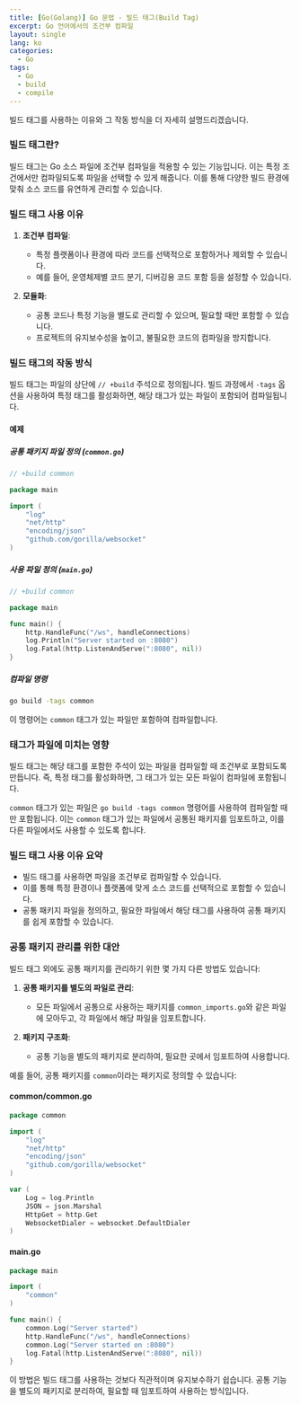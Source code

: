 ```yaml
---
title: [Go(Golang)] Go 문법 - 빌드 태그(Build Tag)
excerpt: Go 언어에서의 조건부 컴파일
layout: single
lang: ko
categories:
  - Go
tags:
  - Go
  - build
  - compile
---
```



빌드 태그를 사용하는 이유와 그 작동 방식을 더 자세히 설명드리겠습니다.

### 빌드 태그란?

빌드 태그는 Go 소스 파일에 조건부 컴파일을 적용할 수 있는 기능입니다. 이는 특정 조건에서만 컴파일되도록 파일을 선택할 수 있게 해줍니다. 이를 통해 다양한 빌드 환경에 맞춰 소스 코드를 유연하게 관리할 수 있습니다.

### 빌드 태그 사용 이유

1. **조건부 컴파일**:
   - 특정 플랫폼이나 환경에 따라 코드를 선택적으로 포함하거나 제외할 수 있습니다.
   - 예를 들어, 운영체제별 코드 분기, 디버깅용 코드 포함 등을 설정할 수 있습니다.

2. **모듈화**:
   - 공통 코드나 특정 기능을 별도로 관리할 수 있으며, 필요할 때만 포함할 수 있습니다.
   - 프로젝트의 유지보수성을 높이고, 불필요한 코드의 컴파일을 방지합니다.

### 빌드 태그의 작동 방식

빌드 태그는 파일의 상단에 `// +build` 주석으로 정의됩니다. 빌드 과정에서 `-tags` 옵션을 사용하여 특정 태그를 활성화하면, 해당 태그가 있는 파일이 포함되어 컴파일됩니다.

#### 예제

##### 공통 패키지 파일 정의 (`common.go`)

```go
// +build common

package main

import (
    "log"
    "net/http"
    "encoding/json"
    "github.com/gorilla/websocket"
)
```

##### 사용 파일 정의 (`main.go`)

```go
// +build common

package main

func main() {
    http.HandleFunc("/ws", handleConnections)
    log.Println("Server started on :8080")
    log.Fatal(http.ListenAndServe(":8080", nil))
}
```

##### 컴파일 명령

```sh
go build -tags common
```

이 명령어는 `common` 태그가 있는 파일만 포함하여 컴파일합니다.

### 태그가 파일에 미치는 영향

빌드 태그는 해당 태그를 포함한 주석이 있는 파일을 컴파일할 때 조건부로 포함되도록 만듭니다. 즉, 특정 태그를 활성화하면, 그 태그가 있는 모든 파일이 컴파일에 포함됩니다.

`common` 태그가 있는 파일은 `go build -tags common` 명령어를 사용하여 컴파일할 때만 포함됩니다. 이는 `common` 태그가 있는 파일에서 공통된 패키지를 임포트하고, 이를 다른 파일에서도 사용할 수 있도록 합니다.

### 빌드 태그 사용 이유 요약

- 빌드 태그를 사용하면 파일을 조건부로 컴파일할 수 있습니다.
- 이를 통해 특정 환경이나 플랫폼에 맞게 소스 코드를 선택적으로 포함할 수 있습니다.
- 공통 패키지 파일을 정의하고, 필요한 파일에서 해당 태그를 사용하여 공통 패키지를 쉽게 포함할 수 있습니다.

### 공통 패키지 관리를 위한 대안

빌드 태그 외에도 공통 패키지를 관리하기 위한 몇 가지 다른 방법도 있습니다:

1. **공통 패키지를 별도의 파일로 관리**:
   - 모든 파일에서 공통으로 사용하는 패키지를 `common_imports.go`와 같은 파일에 모아두고, 각 파일에서 해당 파일을 임포트합니다.

2. **패키지 구조화**:
   - 공통 기능을 별도의 패키지로 분리하여, 필요한 곳에서 임포트하여 사용합니다.

예를 들어, 공통 패키지를 `common`이라는 패키지로 정의할 수 있습니다:

#### common/common.go

```go
package common

import (
    "log"
    "net/http"
    "encoding/json"
    "github.com/gorilla/websocket"
)

var (
    Log = log.Println
    JSON = json.Marshal
    HttpGet = http.Get
    WebsocketDialer = websocket.DefaultDialer
)
```

#### main.go

```go
package main

import (
    "common"
)

func main() {
    common.Log("Server started")
    http.HandleFunc("/ws", handleConnections)
    common.Log("Server started on :8080")
    log.Fatal(http.ListenAndServe(":8080", nil))
}
```

이 방법은 빌드 태그를 사용하는 것보다 직관적이며 유지보수하기 쉽습니다. 공통 기능을 별도의 패키지로 분리하여, 필요할 때 임포트하여 사용하는 방식입니다.